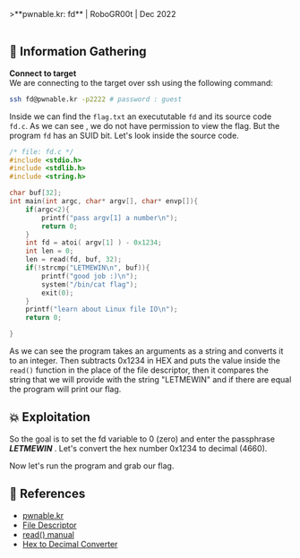 <link rel="stylesheet" href="style.css">
>**pwnable.kr: fd** |  RoboGR00t | Dec 2022

<div style="page-break-after: always; visibility: hidden;">\pagebreak</div>

## 🔎 Information Gathering

**Connect to target** <br>
We are connecting to the target over ssh using the following command: 
```bash
ssh fd@pwnable.kr -p2222 # password : guest
```
Inside we can  find the `flag.txt` an execututable `fd` and its source code `fd.c`.
As we can see , we do not have permission to view the flag. But the program `fd` has an SUID bit. Let's look inside the source code.

```c
/* file: fd.c */
#include <stdio.h>
#include <stdlib.h>
#include <string.h>

char buf[32];
int main(int argc, char* argv[], char* envp[]){
	if(argc<2){
		printf("pass argv[1] a number\n");
		return 0;
	}
	int fd = atoi( argv[1] ) - 0x1234;
	int len = 0;
	len = read(fd, buf, 32);
	if(!strcmp("LETMEWIN\n", buf)){
		printf("good job :)\n");
		system("/bin/cat flag");
		exit(0);
	}
	printf("learn about Linux file IO\n");
	return 0;

}
```

As we can see the program takes an arguments as a string and converts it to an integer. Then subtracts 0x1234 in HEX and puts the value inside the `read()` function in the place of the file descriptor, then it compares the string that we will provide with the string "LETMEWIN" and if there are equal the program will print our flag.

## 💥 Exploitation
So the goal is to set the fd variable to 0 (zero) and enter the passphrase ***LETMEWIN*** . Let's convert the hex number 0x1234 to decimal (4660).

Now let's run the program and grab our flag.

## 📃 References

- [pwnable.kr](https://pwnable.kr/play.php)
- [File Descriptor](https://en.wikipedia.org/wiki/File_descriptor)
- [read() manual](https://man7.org/linux/man-pages/man2/read.2.html)
- [Hex to Decimal Converter](https://www.rapidtables.com/convert/number/hex-to-decimal.html)

